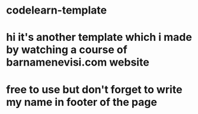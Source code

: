 # codelearn-template
# hi it's another template which i made by watching a course of barnamenevisi.com website
# free to use but don't forget to write my name in footer of the page 

